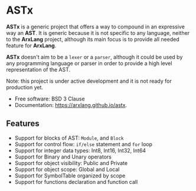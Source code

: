# ASTx

**ASTx** is a generic project that offers a way to compound in an
expressive way an **AST**. It is generic because it is not specific
to any language, neither to the **ArxLang** project,
although its main focus is to provide all needed feature for **ArxLang**.

**ASTx** doesn't aim to be a `lexer` or a `parser`, although it could
be used by any programming language or parser in order to provide a
high level representation of the AST.

Note: this project is under active development and
it is not ready for production yet.

* Free software: BSD 3 Clause
* Documentation: https://arxlang.github.io/astx.

## Features

* Support for blocks of AST: `Module`, and `Block`
* Support for control flow: `if/else` statement and `for` loop
* Support for integer data types: Int8, Int16, Int32, Int64
* Support for Binary and Unary operators
* Support for object visibility: Public and Private
* Support for object scope: Global and Local
* Support for SymbolTable organized by scope
* Support for functions declaration and function call
